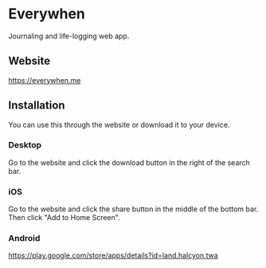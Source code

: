 # Everywhen
Journaling and life-logging web app.

## Website
https://everywhen.me

## Installation

You can use this through the website or download it to your device.

### Desktop
Go to the website and click the download button in the right of the search bar.

### iOS
Go to the website and click the share button in the middle of the bottom bar.
Then click "Add to Home Screen".

### Android
https://play.google.com/store/apps/details?id=land.halcyon.twa